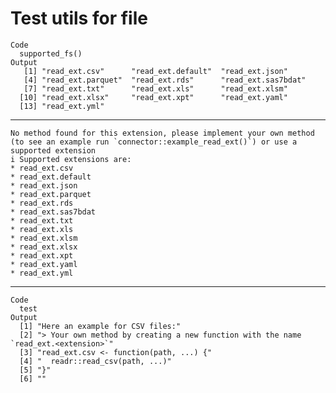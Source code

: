 # Test utils for file

    Code
      supported_fs()
    Output
       [1] "read_ext.csv"      "read_ext.default"  "read_ext.json"    
       [4] "read_ext.parquet"  "read_ext.rds"      "read_ext.sas7bdat"
       [7] "read_ext.txt"      "read_ext.xls"      "read_ext.xlsm"    
      [10] "read_ext.xlsx"     "read_ext.xpt"      "read_ext.yaml"    
      [13] "read_ext.yml"     

---

    No method found for this extension, please implement your own method (to see an example run `connector::example_read_ext()`) or use a supported extension
    i Supported extensions are:
    * read_ext.csv
    * read_ext.default
    * read_ext.json
    * read_ext.parquet
    * read_ext.rds
    * read_ext.sas7bdat
    * read_ext.txt
    * read_ext.xls
    * read_ext.xlsm
    * read_ext.xlsx
    * read_ext.xpt
    * read_ext.yaml
    * read_ext.yml

---

    Code
      test
    Output
      [1] "Here an example for CSV files:"                                                   
      [2] "> Your own method by creating a new function with the name `read_ext.<extension>`"
      [3] "read_ext.csv <- function(path, ...) {"                                            
      [4] "  readr::read_csv(path, ...)"                                                     
      [5] "}"                                                                                
      [6] ""                                                                                 

